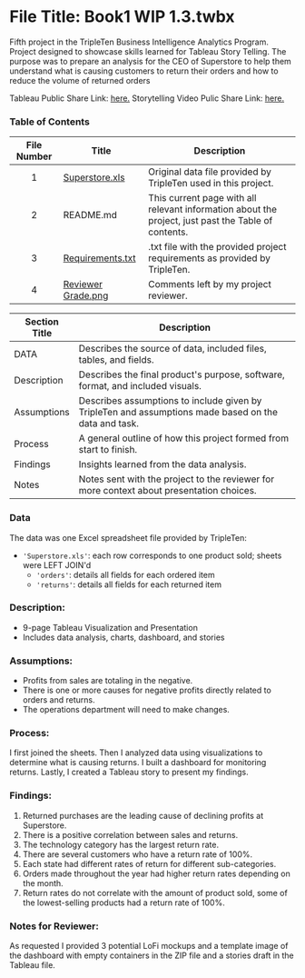 # File Title: Book1 WIP 1.3.twbx

Fifth project in the TripleTen Business Intelligence Analytics Program. Project designed to showcase skills learned for Tableau Story Telling. The purpose was to prepare an analysis for the CEO of Superstore to help them understand what is causing customers to return their orders and how to reduce the volume of returned orders

Tableau Public Share Link: <a href='https://public.tableau.com/views/Book1WIP1_3/Story1?:language=en-US&:sid=&:display_count=n&:origin=viz_share_link' target=_blank><u>here</u>.</a> 
Storytelling Video Pulic Share Link: <a href='https://drive.google.com/file/d/1bu5O238oGbpkeBAUuo-MS3b_BgM9gSUC/view?usp=sharing' target=_blank><u>here</u>.</a>

### Table of Contents
| File Number | Title | Description |
| :-----------: | ----------- |----------- |
| 1 | [Superstore.xls](https://docs.google.com/spreadsheets/d/1r4VHg-MqHzTHl9eAQU7AyDrynMohzelE_cCxuPpPzr4/edit?usp=sharing) | Original data file provided by TripleTen used in this project. |
| 2 | README.md | This current page with all relevant information about the project, just past the Table of contents. |
| 3 | [Requirements.txt](https://github.com/LeeRIII/Data_projects_TripleTen/blob/main/Storytelling%20with%20Data/Requirements.txt) | .txt file with the provided project requirements as provided by TripleTen. |
| 4 | [Reviewer Grade.png](https://drive.google.com/file/d/1q2Gn3flxYdPhHvRHiBh77q7DcTu0EXze/view?usp=sharing) | Comments left by my project reviewer. |

| Section Title | Description |
| ----------- |----------- |
| DATA | Describes the source of data, included files, tables, and fields. |
| Description | Describes the final product's purpose, software, format, and included visuals. |
| Assumptions | Describes assumptions to include given by TripleTen and assumptions made based on the data and task. |
| Process | A general outline of how this project formed from start to finish. |
| Findings | Insights learned from the data analysis. |
| Notes | Notes sent with the project to the reviewer for more context about presentation choices. |

### Data
The data was one Excel spreadsheet file provided by TripleTen:
- `'Superstore.xls'`: each row corresponds to one product sold; sheets were LEFT JOIN'd
    - `'orders'`: details all fields for each ordered item
    - `'returns'`: details all fields for each returned item

### Description:
- 9-page Tableau Visualization and Presentation
- Includes data analysis, charts, dashboard, and stories

### Assumptions:
- Profits from sales are totaling in the negative.	
- There is one or more causes for negative profits directly related to orders and returns.
- The operations department will need to make changes.

### Process:
I first joined the sheets.
Then I analyzed data using visualizations to determine what is causing returns.
I built a dashboard for monitoring returns.
Lastly, I created a Tableau story to present my findings.

### Findings:
1. Returned purchases are the leading cause of declining profits at Superstore.
2. There is a positive correlation between sales and returns.
3. The technology category has the largest return rate.
4. There are several customers who have a return rate of 100%.
5. Each state had different rates of return for different sub-categories.
6. Orders made throughout the year had higher return rates depending on the month.
7. Return rates do not correlate with the amount of product sold, some of the lowest-selling products had a return rate of 100%.

### Notes for Reviewer:
As requested I provided 3 potential LoFi mockups and a template image of the dashboard with empty containers in the ZIP file and a stories draft in the Tableau file.
